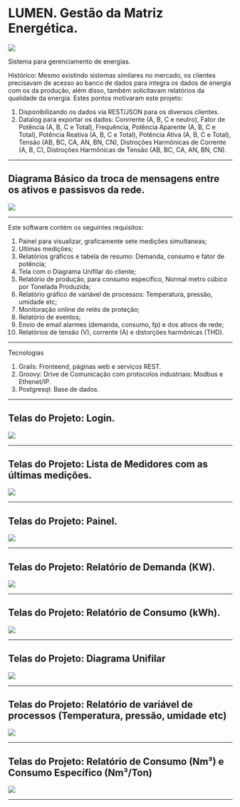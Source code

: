 # LUMEN. Gestão da Matriz Energética.  
![](https://github.com/iberematias/Citect-Estufa/blob/master/src/img/logo.png)

Sistema para gerenciamento de energias.

Histórico: 
Mesmo existindo sistemas similares no mercado, os clientes precisavam de acesso ao banco de dados para integra os dados de energia com os da produção, além disso, também solicitavam relatórios da qualidade da energia.
Estes pontos motivaram este projeto:
1. Disponibilizando os dados via REST/JSON para os diversos clientes.
2. Datalog para exportar os dados:  Conrrente (A, B, C e neutro), Fator de Potência (A, B, C e Total), Frequência, Potência Aparente (A, B, C e Total), Potência Reativa (A, B, C e Total), Potência Ativa (A, B, C e Total), Tensão (AB, BC, CA, AN, BN, CN), Distroções Harmônicas de Corrente (A, B, C), Distroções Harmônicas de Tensão (AB, BC, CA, AN, BN, CN).


*******

<div id='tela1'/>  

## Diagrama Básico da troca de mensagens entre os ativos e passisvos da rede.  

![](https://github.com/iberematias/LUMEN-Gegenriamento_Energias/blob/master/src/img/0-fluxobasico.png)

*******

Este software contém os seguintes requisitos:
 1. Painel para visualizar, graficamente sete medições simultaneas;
 2. Ultimas medições; 
 3. Relatórios gráficos e tabela de resumo: Demanda, consumo e fator de potência;
 4. Tela com o Diagrama Unifilar do cliente; 
 5. Relatório de produção, para consumo específico, Normal metro cúbico por Tonelada Produzida;
 6. Relatório gráfico de variável de processos: Temperatura, pressão, umidade etc;
 7. Monitoração online de relés de proteção;
 8. Relatório de eventos;
 9. Envio de email alarmes (demanda, consumo, fp) e dos ativos de rede;
 10. Relatórios de tensão (V), corrente (A) e distorções harmônicas (THD).

*******
Tecnologias    
 1. Grails: Fronteend, páginas web e serviços REST.
 2. Groovy: Drive de Comunicação com protocolos industriais: Modbus e Ethenet/IP. 
 3. Postgresql: Base de dados.
 
*******

<div id='tela1'/>  

## Telas do Projeto: Login.  

![](https://github.com/iberematias/LUMEN-Gegenriamento_Energias/blob/master/src/img/1-login.png)

*******

<div id='tela2'/>  

## Telas do Projeto: Lista de Medidores com as últimas medições.   

![](https://github.com/iberematias/LUMEN-Gegenriamento_Energias/blob/master/src/img/2-listaM.png)

*******

<div id='tela3'/>  

## Telas do Projeto: Painel.    

![](https://github.com/iberematias/LUMEN-Gegenriamento_Energias/blob/master/src/img/3-painel.png)

*******

<div id='tela4'/>  

## Telas do Projeto: Relatório de Demanda (KW).   

![](https://github.com/iberematias/CLUMEN-Gegenriamento_Energias/blob/master/src/img/4-Demanda.png)

*******

<div id='tela5'/>  

## Telas do Projeto: Relatório de Consumo (kWh).   

![](https://github.com/iberematias/LUMEN-Gegenriamento_Energias/blob/master/src/img/5-Consumo.png)

*******

<div id='tela6'/>  

## Telas do Projeto: Diagrama Unifilar   

![](https://github.com/iberematias/LUMEN-Gegenriamento_Energias/blob/master/src/img/6-alarms.png)

*******

<div id='tela7'/>  

## Telas do Projeto: Relatório de variável de processos (Temperatura, pressão, umidade etc)   

![](https://github.com/iberematias/LUMEN-Gegenriamento_Energias/blob/master/src/img/7-vp.png)

*******

<div id='tela8'/>  

## Telas do Projeto: Relatório de Consumo (Nm³) e Consumo Específico (Nm³/Ton)   

![](https://github.com/iberematias/LUMEN-Gegenriamento_Energias/blob/master/src/img/8-consumoespecifico.png)

*******